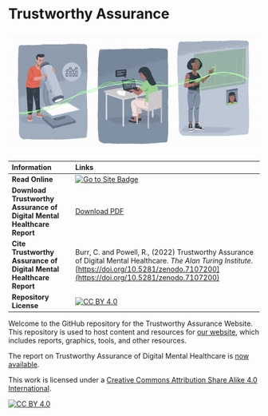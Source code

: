 # Trustworthy Assurance

![Animated hero image](/docs/assets/animations/hero.gif)

| Information | Links |
| :--- | :--- |
| **Read Online** | [![Go to Site Badge](https://img.shields.io/badge/Go%20to-Site-blue)][ta-website]|
| **Download Trustworthy Assurance of Digital Mental Healthcare Report** | [Download PDF](https://zenodo.org/record/7107200/files/final-report.pdf?download=1) |
| **Cite Trustworthy Assurance of Digital Mental Healthcare Report** | Burr, C. and Powell, R., (2022) Trustworthy Assurance of Digital Mental Healthcare. *The Alan Turing Institute*. [https://doi.org/10.5281/zenodo.7107200](https://doi.org/10.5281/zenodo.7107200) |
| **Repository License** | [![CC BY 4.0][cc-by-shield]][cc-by] |

Welcome to the GitHub repository for the Trustworthy Assurance Website.
This repository is used to host content and resources for [our website][ta-website], which includes reports, graphics, tools, and other resources.

The report on Trustworthy Assurance of Digital Mental Healthcare is [now available][ta-website].

This work is licensed under a
[Creative Commons Attribution Share Alike 4.0 International][cc-by].

[![CC BY 4.0][cc-by-image]][cc-by]

[cc-by]: https://creativecommons.org/licenses/by-sa/4.0/
[cc-by-image]: https://licensebuttons.net/l/by-sa/4.0/88x31.png
[cc-by-shield]: https://img.shields.io/badge/License-CC--BY--SA--4.0-blue
[ta-website]: https://alan-turing-institute.github.io/trustworthy-assurance
